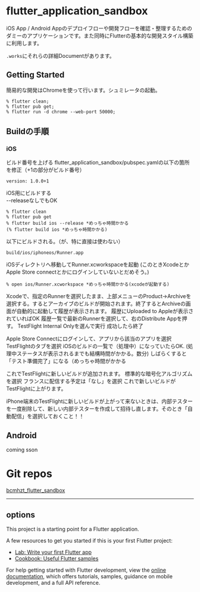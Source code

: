 # flutter_application_sandbox
iOS App / Android Appのデプロイフローや開発フローを確認・整理するためのダミーのアプリケーションです。また同時にFlutterの基本的な開発スタイル構築に利用します。  

`.works`にそれらの詳細Documentがあります。

## Getting Started

簡易的な開発はChromeを使って行います。シュミレータの起動。
```
% flutter clean;
% flutter pub get;
% flutter run -d chrome --web-port 50000;
```

## Buildの手順

### iOS

ビルド番号を上げる
flutter_application_sandbox/pubspec.yamlの以下の箇所を修正（+1の部分がビルド番号）
```
version: 1.0.0+1
```

iOS用にビルドする  
--releaseなしでもOK
```
% flutter clean
% flutter pub get
% flutter build ios --release *めっちゃ時間かかる
(% flutter build ios *めっちゃ時間かかる)　
```
以下にビルドされる。（が、特に直接は使わない）
```
build/ios/iphoneos/Runner.app
```
iOSディレクトリへ移動してRunner.xcworkspaceを起動
(このときXcodeとかApple Store connectとかにログインしていないとだめそう。)
```
% open ios/Runner.xcworkspace *めっちゃ時間かかる(xcodeが起動する)
```
Xcodeで、指定のRunnerを選択したまま、上部メニューのProduct->Archiveを選択する。するとアーカイブのビルドが開始されます。終了するとArchiveの画面が自動的に起動して履歴が表示されます。
履歴にUploaded to Appleが表示されていればOK
履歴一覧で最新のRunnerを選択して、右のDistribute Appを押す。
TestFlight Internal Onlyを選んで実行
成功したら終了

Apple Store Connectにログインして、アプリから該当のアプリを選択
TestFlightのタブを選択
iOSのビルドの一覧で（処理中）になっていたらOK. (処理中ステータスが表示されるまでも結構時間がかかる。数分) しばらくすると「テスト準備完了」になる（めっちゃ時間がかかる



これでTestFlightに新しいビルドが追加されます。
標準的な暗号化アルゴリズムを選択
フランスに配信する予定は「なし」を選択
これで新しいビルドがTestFlightに上がります。

iPhone端末のTestFlightに新しいビルドが上がって来ないときは、内部テスターを一度削除して、新しい内部テスターを作成して招待し直します。そのとき「自動配信」を選択しておくこと！！


## Android
coming sson

# Git repos

[bcmhzt_flutter_sandbox](https://github.com/bcmhzt/bcmhzt_flutter_sandbox)









------
##  options

This project is a starting point for a Flutter application.

A few resources to get you started if this is your first Flutter project:

- [Lab: Write your first Flutter app](https://docs.flutter.dev/get-started/codelab)
- [Cookbook: Useful Flutter samples](https://docs.flutter.dev/cookbook)

For help getting started with Flutter development, view the
[online documentation](https://docs.flutter.dev/), which offers tutorials,
samples, guidance on mobile development, and a full API reference.